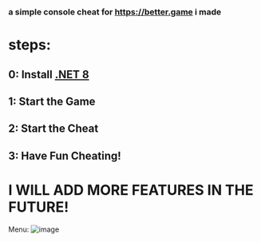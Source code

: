 ### a simple console cheat for https://better.game i made
# steps:
## 0: Install [.NET 8](https://dotnet.microsoft.com/en-us/download/dotnet/thank-you/sdk-8.0.407-windows-x64-installer)
## 1: Start the Game
## 2: Start the Cheat
## 3: Have Fun Cheating!

# I WILL ADD MORE FEATURES IN THE FUTURE!


Menu:
![image](https://github.com/user-attachments/assets/b3a8a8c6-d071-4848-bfa8-fc188eb71838)
